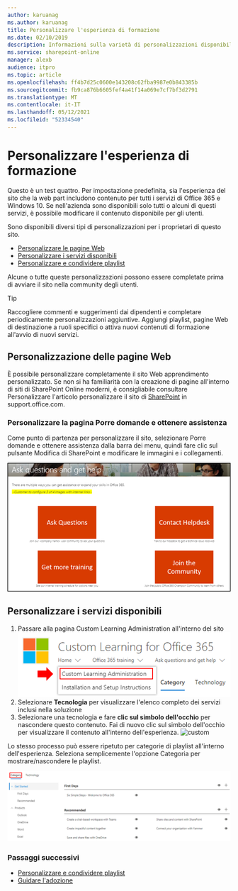 ```yaml
---
author: karuanag
ms.author: karuanag
title: Personalizzare l'esperienza di formazione
ms.date: 02/10/2019
description: Informazioni sulla varietà di personalizzazioni disponibili con Apprendimento personalizzato per Office 365
ms.service: sharepoint-online
manager: alexb
audience: itpro
ms.topic: article
ms.openlocfilehash: ff4b7d25c0600e143208c62fba9987e0b843385b
ms.sourcegitcommit: fb9ca876b6605fef4a41f14a069e7cf7bf3d2791
ms.translationtype: MT
ms.contentlocale: it-IT
ms.lasthandoff: 05/12/2021
ms.locfileid: "52334540"
---
```

# <a name="customize-the-training-experience"></a>Personalizzare l'esperienza di formazione

Questo è un test quattro. Per impostazione predefinita, sia l'esperienza del sito che la web part includono contenuto per tutti i servizi di Office 365 e Windows 10.  Se nell'azienda sono disponibili solo tutti o alcuni di questi servizi, è possibile modificare il contenuto disponibile per gli utenti.  

Sono disponibili diversi tipi di personalizzazioni per i proprietari di questo sito. 

- [Personalizzare le pagine Web](#customizing-web-pages)
- [Personalizzare i servizi disponibili](#customize-available-services)
- [Personalizzare e condividere playlist](customplaylist.md)

Alcune o tutte queste personalizzazioni possono essere completate prima di avviare il sito nella community degli utenti.  

> [!TIP]
> Raccogliere commenti e suggerimenti dai dipendenti e completare periodicamente personalizzazioni aggiuntive.  Aggiungi playlist, pagine Web di destinazione a ruoli specifici o attiva nuovi contenuti di formazione all'avvio di nuovi servizi. 

## <a name="customizing-web-pages"></a>Personalizzazione delle pagine Web

È possibile personalizzare completamente il sito Web apprendimento personalizzato. Se non si ha familiarità con la creazione di pagine all'interno di siti di SharePoint Online moderni, è consigliabile consultare Personalizzare l'articolo personalizzare il sito di [SharePoint](https://support.office.com/article/customize-your-sharepoint-site-320b43e5-b047-4fda-8381-f61e8ac7f59b) in support.office.com. 

### <a name="customize-the-ask-questions-and-get-help-page"></a>Personalizzare la **pagina Porre domande e ottenere** assistenza

Come punto di partenza per personalizzare il sito, selezionare Porre domande e ottenere assistenza dalla barra dei menu, quindi fare clic sul pulsante Modifica di SharePoint e modificare le immagini e i collegamenti. 

![Porre domande e ottenere la finestra della Guida](media/custom_ask.png)

## <a name="customize-available-services"></a>Personalizzare i servizi disponibili

1.  Passare alla pagina Custom Learning Administration all'interno del sito ![ Web Select Custom Learning Administration](media/custom_admin.png)
1. Selezionare **Tecnologia** per visualizzare l'elenco completo dei servizi inclusi nella soluzione
1. Selezionare una tecnologia e fare **clic sul simbolo dell'occhio** per nascondere questo contenuto.  Fai di nuovo clic sul simbolo dell'occhio per visualizzare il contenuto all'interno dell'esperienza. 
![custom](media/custom_techlist.png)

Lo stesso processo può essere ripetuto per categorie di playlist all'interno dell'esperienza.  Seleziona semplicemente l'opzione Categoria per mostrare/nascondere le playlist. 

![Seleziona categoria](media/custom_cat.png)

### <a name="next-steps"></a>Passaggi successivi

- [Personalizzare e condividere playlist](customplaylist.md)
- [Guidare l'adozione](driveadoption.md) 
